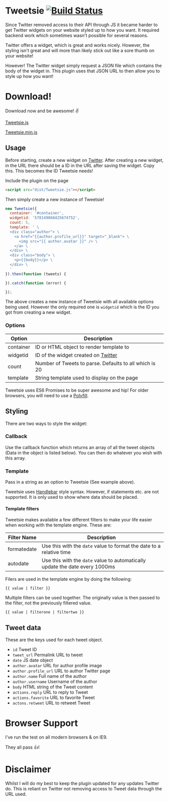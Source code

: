 # Tweetsie [![Build Status](https://travis-ci.org/iamphill/Tweetsie.svg?branch=master)](https://travis-ci.org/iamphill/Tweetsie)

Since Twitter removed access to their API through JS it became harder to get Twitter widgets on your website styled up to how you want. It required backend work which sometimes wasn't possible for several reasons.

Twitter offers a widget, which is great and works nicely. However, the styling isn't great and will more than likely stick out like a sore thumb on your website!

However! The Twitter widget simply request a JSON file which contains the body of the widget in. This plugin uses that JSON URL to then allow you to style up how you want!

# Download!

Download now and be awesome! :v:

[Tweetsie.js](dist/Tweetsie.js)

[Tweetsie.min.js](dist/Tweetsie.js)

## Usage

Before starting, create a new widget on [Twitter](https://twitter.com/settings/widgets). After creating a new widget, in the URL there should be a ID in the URL after saving the widget. Copy this. This becomes the ID Tweetsie needs!

Include the plugin on the page

```html
<script src="dist/Tweetsie.js"></script>
```

Then simply create a new instance of Tweetsie!

```javascript
new Tweetsie({
  container: '#container',
  widgetid: '570149068425674752',
  count: 5,
  template: ' \
  <div class="author"> \
    <a href="{{author.profile_url}}" target="_blank"> \
      <img src="{{ author.avatar }}" /> \
    </a> \
  </div> \
  <div class="body"> \
    <p>{{body}}</p> \
  </div> \
  '
}).then(function (tweets) {

}).catch(function (error) {

});
```

The above creates a new instance of Tweetsie with all available options being used. However the only required one is `widgetid` which is the ID you got from creating a new widget.

### Options

| Option    | Description  |
|-----------|--------------|
| container | ID or HTML object to render template to |
| widgetid  | ID of the widget created on [Twitter](https://twitter.com/settings/widgets) |
| count     | Number of Tweets to parse. Defaults to all which is 20 |
| template  | String template used to display on the page |

Tweetsie uses ES6 Promises to be super awesome and hip! For older browsers, you will need to use a [Polyfill](https://github.com/jakearchibald/es6-promise).

## Styling

There are two ways to style the widget:

### Callback

Use the callback function which returns an array of all the tweet objects (Data in the object is listed below). You can then do whatever you wish with this array.

### Template

Pass in a string as an option to Tweetsie (See example above).

Tweetsie uses [Handlebar](http://handlebarsjs.com/) style syntax. However, if statements etc. are not supported. It is only used to show where data should be placed.

#### Template filters

Tweetsie makes available a few different filters to make your life easier when working with the template engine. These are:

| Filter Name | Description |
| ------------|-------------|
| formatedate | Use this with the `date` value to format the date to a relative time |
| autodate    | Use this with the `date` value to automatically update the date every 1000ms |

Filers are used in the template engine by doing the following:

```
{{ value | filter }}
```

Multiple filters can be used together. The originally value is then passed to the filter, not the previously filtered value.

```
{{ value | filterone | filtertwo }}
```

## Tweet data

These are the keys used for each tweet object.

- `id` Tweet ID
- `tweet_url` Permalink URL to tweet
- `date` JS date object
- `author.avatar` URL for author profile image
- `author.profile_url` URL to author Twitter page
- `author.name` Full name of the author
- `author.username` Username of the author
- `body` HTML string of the Tweet content
- `actions.reply` URL to reply to Tweet
- `actions.favorite` URL to favorite Tweet
- `actons.retweet` URL to retweet Tweet

# Browser Support

I've run the test on all modern browsers & on IE9.

They all pass :+1:!

# Disclaimer

Whilst I will do my best to keep the plugin updated for any updates Twitter do. This is reliant on Twitter not removing access to Tweet data through the URL used.
